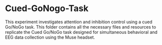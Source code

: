 # Cued-GoNogo-Task
This experiment investigates attention and inhibition control using a cued Go/NoGo task. This folder contains all the necessary files and resources to replicate the Cued Go/NoGo task designed for simultaneous behavioral and EEG data collection using the Muse headset. 
